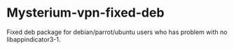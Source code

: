 # Mysterium-vpn-fixed-deb
Fixed deb package for debian/parrot/ubuntu users who has problem with no libappindicator3-1.
